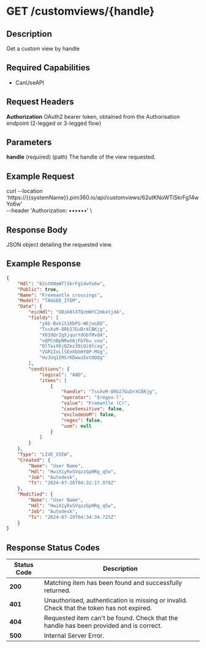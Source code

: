 # GET /customviews/{handle}

## Description
Get a custom view by handle

## Required Capabilities
* CanUseAPI

## Request Headers

**Authorization** OAuth2 bearer token, obtained from the Authorisation endpoint (2-legged or 3-legged flow)

## Parameters
**handle** (required) (path) The handle of the view requested.


## Example Request
curl --location 'https://{{systemName}}.pim360.io/api/customviews/62utKNoWTlSkrFg14wYo6w' \
--header 'Authorization: ••••••' \

## Response Body
JSON object detailing the requested view.

## Example Response
```JSON
{
    "Hdl": "62utKNoWTlSkrFg14wYo6w",
    "Public": true,
    "Name": "Freemantle crossings",
    "Model": "TAGGED_ITEM",
    "Data": {
        "eicHdl": "UBzA9lXTQzmWtC2mketjdA",
        "fields": [
            "y6b-Bxk1S1KbPG-WEjwsBQ",
            "TssXvM-8Rb27GuDrXCBKjg",
            "XO19QrZgSjqurYdGbfMvdA",
            "vQPCnBpNRwSAjFbTbu_vxw",
            "QlTaiX6jQZez38iQi8tcag",
            "VGR1IxLlSEeXbbHYQP-MUg",
            "HvJUq1IRSrKDwwzEotOQQg"
        ],
        "conditions": {
            "logical": "AND",
            "items": [
                {
                    "handle": "TssXvM-8Rb27GuDrXCBKjg",
                    "operator": "$regex-l",
                    "value": "Fremantle (C)",
                    "caseSensitive": false,
                    "excludeUoM": false,
                    "regex": false,
                    "uom": null
                }
            ]
        }
    },
    "Type": "LIVE_VIEW",
    "Created": {
        "Name": "User Name",
        "Hdl": "HwiX1yRxSVqzzGpHRg_q5w",
        "Job": "Autodesk",
        "Ts": "2024-07-26T04:32:17.978Z"
    },
    "Modified": {
        "Name": "User Name",
        "Hdl": "HwiX1yRxSVqzzGpHRg_q5w",
        "Job": "Autodesk",
        "Ts": "2024-07-29T04:34:34.725Z"
    }
}
```

## Response Status Codes
| Status Code | Description |
| -------- | ------- |
|**200** |Matching item has been found and successfully returned.|
|**401** |Unauthorised, authentication is missing or invalid. Check that the token has not expired.|
|**404** |Requested item can't be found. Check that the handle has been provided and is correct.|
|**500** |Internal Server Error.|


